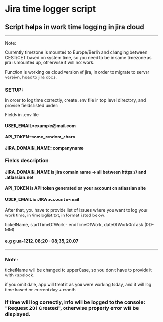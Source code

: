 Jira time logger script
=======================

Script helps in work time logging in jira cloud
-----------------------------------------------

------------------------------------------------------------------------

Note:

Currently timezone is mounted to Europe/Berlin and changing between
CEST/CET based on system time, so you need to be in same timezone as
jira is mounted up, otherwise it will not work.

Function is working on cloud version of jira, in order to migrate to
server version, head to jira docs.

### SETUP:

In order to log time correctly, create .env file in top level directory,
and provide fields listed under:

Fields in .env file

#### USER\_EMAIL=example\@mail.com            

#### API\_TOKEN=some\_random\_chars           

#### JIRA\_DOMAIN\_NAME=companyname           

### Fields description: 

#### JIRA\_DOMAIN\_NAME is jira domain name -> all between https:// and .atlassian.net

#### API\_TOKEN is API token generated on your account on atlassian site

#### USER\_EMAIL is JIRA account e-mail

After that, you have to provide list of issues where you want to log your work
time, in timeloglist.txt, in format listed below:

ticketName, startTimeOfWork - endTimeOfWork, dateOfWorkOnTask (DD-MM)

#### e.g giua-1212, 08;20 - 08;35, 20.07

------------------------------------------------------------------------

### Note:

ticketName will be changed to upperCase, so you don\'t have to provide
it with capslock.

if you omit date, app will treat it as you were working today, and it
will log time based on current day + month.

### If time will log correctly, info will be logged to the console: \"Request 201 Created\", otherwise properly error will be displayed.
